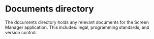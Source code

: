 # Documents directory
The documents directory holds any relevant documents for the Screen Manager application.  This includes: legal, programming
standards, and version control.

